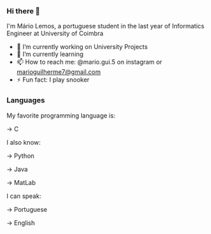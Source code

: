 ### Hi there 👋

I'm Mário Lemos, a portuguese student in the last year of Informatics Engineer at University of Coimbra

- 🔭 I’m currently working on University Projects
- 🌱 I’m currently learning 
- 📫 How to reach me: @mario.gui.5 on instagram or marioguilherme7@gmail.com
- ⚡ Fun fact: I play snooker

### Languages

My favorite programming language is:

-> C

I also know:

-> Python

-> Java

-> MatLab

I can speak:

-> Portuguese

-> English


